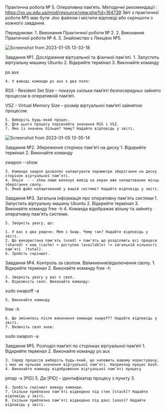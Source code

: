 Практична робота № 5. Оперативна пам’ять.
Методичні рекомендації : https://vo.uu.edu.ua/mod/resource/view.php?id=164739
Звіт з практичної роботи №5 має бути .doc файлом і містити відповіді або скріншоти з кожного завдання.

Передумови: 
    1. Виконання Практичної роботи № 2.
    2. Виконання Практичної роботи № 4.
    3. Знайомство з Лекцією №5.
   
  ![Screenshot from 2023-01-05 13-33-18](https://user-images.githubusercontent.com/113579489/210771895-4f809df4-108f-4032-8476-6795c765b5d1.png)



Завдання №1. Дослідження віртуальної та фізичної пам'яті.
    1. Запустить віртуальну машину Ubuntu
    2. Відкрийте термінал 
    3. Виконайте команду 

ps aux


    4. У виводі команди ps aux є два поля: 

RSS - Resident Set Size – показує скільки пам’яті безпосередньо зайнято процесом в оперативній пам’яті.

VSZ - Virtual Memory Size – розмір віртуальної пам’яті зайнятою процесом.

    5. Виберіть будь-який процес.
    6. Для цього процесу порівняйте значення RSS і VSZ. 
    7. Яке із значень більше? Чому? Надайте відповідь у звіті.

![Screenshot from 2023-01-05 13-35-14](https://user-images.githubusercontent.com/113579489/210771958-a809465d-1cce-4b50-af0b-12ec3cbbe0d3.png)


Завдання №2. Збереження сторінок пам'яті на диску
    1. Відкрийте термінал 
    2. Виконайте команду 

swapon --show

    3. Команда swapon дозволяє налаштувати параметри зберігання на диску сторінок віртуальної пам’яті.
    4. Опція  - - show лише виконує вивід на екран вже налаштованих місць зберігання свопу.
    5. Який файл налаштований у вашій системі? Надайте відповідь у звіті.

Завдання №3. Загальна інформація про оперативну пам'ять системи
    1. Запустить віртуальну машину Ubuntu
    2. Відкрийте термінал 
    3. Виконайте команду 
free -h
    4. Команда відображає вільну та зайняту оперативну пам'ять системи.

    5. Зверніть увагу, що:

    1. У вас є два рядочк: Mem і Swap. Чому так? Надайте відповідь у звіті.
    2. Що використана пам'ять (used) + пам'ять що розділяють всі процеси (shared) + кеш (cache) + доступна (available) != загальній кількості пам’яті  (total).
    6. Зробіть скріншот.

Завдання №4. Контроль за свопом. Ввімкнення/відключення свопу.
    1. Відкрийте термінал 
    2. Виконайте команду 
free -h

    3. Зверніть увагу у вас є своп.
    4. Відключіть своп. Виконайте команду: 
sudo swapoff -a

    5. Виконайте команду 
free -h

    6. Що змінилось після виконання команди swapoff? Надайте відповідь у звіті.
    7. Включіть своп знов:
sudo swapon -a

Завдання №5. Розподіл пам’яті по сторінках віртуальної пам’яті
    1. Відкрийте термінал 
    2. Виконайте команду 
ps aux

    3. Серед процесів виберіть будь-який, що належить вашому користувачу, і має не нульове значення віртуальної пам’яті. Наприклад процес bash.
    4. Виконайте команду відображення віртуальної пам’яті процесу 
pmap  -x [PID]
    5. Де [PID] – ідентифікатор процесу з пункту 3.

    6. Зробіть скріншот виводу команди.
    7. Скільки приблизно пам’яті відведено під стек [stack]? Надайте відповідь у звіті.
    8. Скільки приблизно пам’яті відведено під дані [anon]? Надайте відповідь у звіті.


